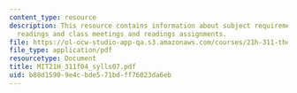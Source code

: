 ```yaml
---
content_type: resource
description: This resource contains information about subject requirements, required
  readings and class meetings and readings assignments.
file: https://ol-ocw-studio-app-qa.s3.amazonaws.com/courses/21h-311-the-renaissance-1300-1600-fall-2004/b88d15909e4cbde571bdff76023da6eb_MIT21H_311f04_sylls07.pdf
file_type: application/pdf
resourcetype: Document
title: MIT21H_311f04_sylls07.pdf
uid: b88d1590-9e4c-bde5-71bd-ff76023da6eb
---
```

